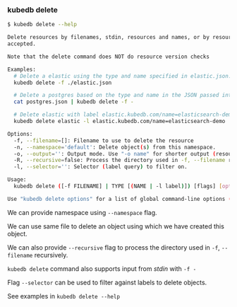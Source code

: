 ### kubedb delete

```bash
$ kubedb delete --help

Delete resources by filenames, stdin, resources and names, or by resources and label selector. JSON and YAML formats are
accepted.

Note that the delete command does NOT do resource version checks

Examples:
  # Delete a elastic using the type and name specified in elastic.json.
  kubedb delete -f ./elastic.json

  # Delete a postgres based on the type and name in the JSON passed into stdin.
  cat postgres.json | kubedb delete -f -

  # Delete elastic with label elastic.kubedb.com/name=elasticsearch-demo.
  kubedb delete elastic -l elastic.kubedb.com/name=elasticsearch-demo

Options:
  -f, --filename=[]: Filename to use to delete the resource
  -n, --namespace='default': Delete object(s) from this namespace.
  -o, --output='': Output mode. Use "-o name" for shorter output (resource/name).
  -R, --recursive=false: Process the directory used in -f, --filename recursively.
  -l, --selector='': Selector (label query) to filter on.

Usage:
  kubedb delete ([-f FILENAME] | TYPE [(NAME | -l label)]) [flags] [options]

Use "kubedb delete options" for a list of global command-line options (applies to all commands).
```

We can provide namespace using `--namespace` flag.

We can use same file to delete an object using which we have created this object.

We can also provide `--recursive` flag to process the directory used in `-f`, `--filename` recursively.

`kubedb delete` command also supports input from _stdin_ with `-f -`

Flag `--selector` can be used to filter against labels to delete objects.

See examples in `kubedb delete --help`

